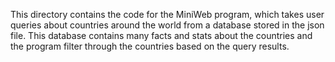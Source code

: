 This directory contains the code for the MiniWeb program, which takes user queries about countries around the world from a database stored in the json file. This database contains many facts and stats about the countries and the program filter through the countries based on the query results. 
